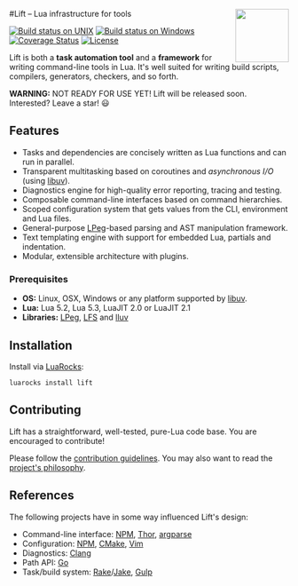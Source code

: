 #<img src="https://tbastos.github.io/i/lift.svg" height="96" align="right"/>Lift – Lua infrastructure for tools

[![Build status on UNIX](https://travis-ci.org/tbastos/lift.svg?branch=master)](https://travis-ci.org/tbastos/lift) [![Build status on Windows](https://ci.appveyor.com/api/projects/status/j15esm249a67d7f6?svg=true)](https://ci.appveyor.com/project/tbastos/lift) [![Coverage Status](https://coveralls.io/repos/tbastos/lift/badge.svg?branch=master&service=github)](https://coveralls.io/github/tbastos/lift?branch=master) [![License](http://img.shields.io/badge/License-MIT-brightgreen.svg)](LICENSE)

Lift is both a **task automation tool** and a **framework** for writing command-line tools in Lua. It's well suited for writing build scripts, compilers, generators, checkers, and so forth.

**WARNING:** NOT READY FOR USE YET! Lift will be released soon. Interested? Leave a star! :smiley:

## Features
- Tasks and dependencies are concisely written as Lua functions and can run in parallel.
- Transparent multitasking based on coroutines and _asynchronous I/O_ (using [libuv]).
- Diagnostics engine for high-quality error reporting, tracing and testing.
- Composable command-line interfaces based on command hierarchies.
- Scoped configuration system that gets values from the CLI, environment and Lua files. 
- General-purpose [LPeg]-based parsing and AST manipulation framework.
- Text templating engine with support for embedded Lua, partials and indentation.
- Modular, extensible architecture with plugins.

### Prerequisites
- **OS:** Linux, OSX, Windows or any platform supported by [libuv].
- **Lua:** Lua 5.2, Lua 5.3, LuaJIT 2.0 or LuaJIT 2.1
- **Libraries:** [LPeg], [LFS] and [lluv]

## Installation

Install via [LuaRocks]:

    luarocks install lift

## Contributing

Lift has a straightforward, well-tested, pure-Lua code base.
You are encouraged to contribute!

Please follow the [contribution guidelines](CONTRIBUTING.md).
You may also want to read the [project's philosophy](CONTRIBUTING.md#philosophy).

## References

The following projects have in some way influenced Lift's design:

- Command-line interface: [NPM], [Thor], [argparse]
- Configuration: [NPM], [CMake], [Vim]
- Diagnostics: [Clang]
- Path API: [Go]
- Task/build system: [Rake]/[Jake], [Gulp]

[argparse]: https://github.com/mpeterv/argparse
[busted]: http://olivinelabs.com/busted
[Clang]: http://clang.llvm.org/docs/InternalsManual.html
[CMake]: http://www.cmake.org/
[DSL]: http://en.wikipedia.org/wiki/Domain-specific_language
[Go]: http://golang.org/pkg/path/filepath/
[Gulp]: http://gulpjs.com/
[Jake]: http://jakejs.com/
[LFS]: http://keplerproject.github.io/luafilesystem/
[libuv]: http://libuv.org/
[lluv]: https://github.com/moteus/lua-lluv
[LPeg]: http://www.inf.puc-rio.br/~roberto/lpeg/
[Lua]: http://www.lua.org/
[LuaRocks]: http://www.luarocks.org/
[NPM]: https://www.npmjs.org/doc/
[Rake]: http://en.wikipedia.org/wiki/Rake_(software)
[Thor]: https://github.com/erikhuda/thor/wiki
[Vim]: http://en.wikipedia.org/wiki/Vim_(text_editor)
